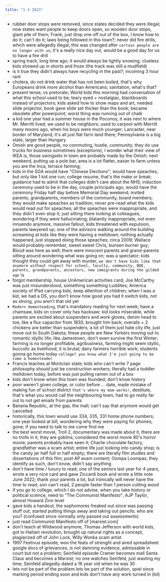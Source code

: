 ```yaml
---
title: "1 4 2023"
---
```

- rubber door stops were removed, since states decided they were illegal; now states want people to keep doors open, so wooden door stops, giant pile of them; Frank, just drop one off out of the box, I know how to do it; can't do it; laws being followed in this town?; never did fire drills, which were allegedly illegal; this was changed after `certain people are no longer with us`; it's a really nice day out, would be a good day for us to have a fire drill
- spring track, long time ago; it would always be lightly snowing; clueless kids showed up in shorts and froze (the track was still a mudfield)
- is it true they didn't always have recycling in the past?; incoming 3 hour rant
- cholera, do not drink water that has not been boiled, that's why Europeans drink more alcohol than Americans; sanitation, what's that?
- present tense, vs pretorate; World kids this morning had conversation of what this school used to be; teary eyed + nostalgiac, blackboards instead of projectors; kids asked how to show maps and art, needed slide projector, book gave slide set thicker than the book; became obsolete after powerpoint; worst thing was running out of chalk
- a kid one year had a summer house in the Poconos; it was next to where Mr. Merritt lived; we used to be neighbors; used to carpool with Merritt many moons ago, when his boys were much younger; Lancaster, near border of Maryland, it's all just flat farm land there; Pennsylvania is a big state, larger than Hungary
- Omish are good people, no commuting, hustle, community; they do use trucks for business sometimes (exceptions), I wonder what their view of IKEA is, those swingsets in town are probably made by the Omish; next weekend, putting up a pole bar, area is a lot flatter, easier to farm unless you are the Inca, terrace farming;
- kids in the SGA would have "Chinese Elections"; would have speaches, but only like 1 kid one run; college resume, that's the make or break; guidance had to admit that colleges didn't care about the NHS; induction ceremony used to be in the day, couple principals ago, would have the ceremony Friday half day before Memorial Day weekend; invited parents, grandparents, members of the community, board members; they would make speaches as tradition; never pre-read what the kids would read out for speaches; all the speaches were inappropriate, and they didn't even stop it; just sitting there looking at colleagues, wondering if they were hallucinating; blatantly inappropriate, not even innuendo anymore, massive fallout, kids threatened with expulsion, parents lawyered up; one of the advisors walking around the building screaming at kids like they were having a meltdown; nothing actually happened, just stopped doing those speaches; circa 2009; Wallace would probably remember, sweet sweet Chris, bunsen burner guy; Blood was here as well; there were innocent parents and grand-parents sitting around wondering what was going on; was a spectator; kids thought they could get away with murder, `we don't have kids like that anymore without respect for school, faculty, community, BOE, parents, grandparents, ancestors, new immigrants during the gilded age` \\s
- forgot membership, house UnAmerican activities card; Joe McCarthy was just misunderstood, something something Luddites; America society of IPad carrying kids, keep attention of children; when I was a kid, we had a DS, you don't know how good you had it switch kids, not as strong, you aren't that old yet
- `Modern Homesteading`, that's mandatory reading for next week; have a chainsaw, kids on cover only has hacksaw; kid looks miserable, while parents are excited about suspenders and work gloves, denim head to toe; like a flux capacitor from 1830, brought him back; overalls + 2 chickens are better than suspenders; a lot of them just hate city life, just move out to South Dakota; these people are New Yorkers moving out to romantic idyllic life; like Jamestown, don't even survive the first Winter; farming is no longer profitable, agribusiness, farming might seem idyllic, buccolic as livelihood, it is brutal; dairy farmers horrible work; students gonna go home today `college? you know what I'm just going to be come a homesteader`
- Francis teaches at Montclair state; kids who can't write 7 page philosophy should just be construction workers; literally had a toddler meltdown today, before was just pulling ramen out of a box
- kids don't know when this town was founded; don't know history
- poor weren't given college, or color before ... date, made mistake of making fun of school district `that's where my mom works!`, destitute, that's what you would call the neighbouring town; had to go really far out to not get emails from parents
- Banana Republic, at the gap, the mall; can't say that anymore would get cancelled
- historically, this town would use 334, 335, 331 home phone numbers; one year looked at bill, wondering why they were paying for phones; gone; if you need to talk to me come find me
- the best worst movie, Troll 2, documentary was made about it, there are no trolls in it, they are goblins; considered the worst movie 80's horror movie; parents probably have seen it; Charlie chocolate factory, grandfather was a scam artist; entire life just looking into candy shop; is the candy jar half full or half empty; there are literally film studies and dissertations of this film; post AP exam content; Oompa Loompas, they identify as such, don't know, didn't say anything
- don't have time / luxury to read; one of the seniors last year for 4 years, wrote a very nice card and gave Ziccardi book and wrote a little note June 2022; thank your parents a lot, but ironically will never have the time to read; son can't read, 2 people faster than 1 person cutting wood
- if you go to college, which I do not advise, when you take history or political science, need to "The Communist Manifesto"; AJP Taylor, almost Howard Zinn level
- gave kids a handout, the sophomores freaked out since was passing stuff out, started putting things away and taking out pencils; who are you? (confused since normally only passed out assessments)
- just read Communist Manifesto off of [marxist.com]
- don't teach at Wildwood anymore, Thomas Jefferson with world kids, got to Haitain revolution, brought up natural rights as a concept, plagiarized off of John Lock, Willy Wonka scam artist
- 1997 Festivus episode, won the feats of strenght and aired spreadsheet google docs of grievances, is not damning evidence, admissable in court but not a problem; Seinfield episode Cramer becomes mall Santa Claus and becomes a Marxist; no one watches Seinfeld, just wasting my time; Seinfeld allegedly dated a 16 year old when he was 30
- lets not be part of the problem lets be part of the solution, spiel since marking period ending soon and kids don't have any work turned in (lol)